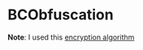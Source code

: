 # BCObfuscation

**Note**: I used this [encryption algorithm](https://coderwall.com/p/timkvw/simple-xor-encryption-and-decryption-in-swift-playground-code)

